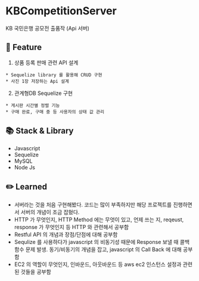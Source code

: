 # KBCompetitionServer
KB 국민은행 공모전 출품작 (Api 서버) 

## 📝 Feature 
1. 상품 등록 판매 관련 API 설계 
```
* Sequelize library 를 활용해 CRUD 구현  
* 사진 1장 저장하는 Api 설계  
```
2. 관계형DB Sequelize 구현 
```
* 게시판 시간별 정렬 기능 
* 구매 완료, 구매 중 등 사용자의 상태 값 관리 
```

## 📚 Stack & Library 
* Javascript
* Sequelize  
* MySQL 
* Node Js

## ✏️ Learned
* 서버라는 것을 처음 구현해봤다. 코드는 많이 부족하지만 해당 프로젝트를 진행하면서 서버의 개념이 조금 잡혔다. 
* HTTP 가 무엇인지, HTTP Method 에는 무엇이 있고, 언제 쓰는 지, reqeust, response 가 무엇인지 등
HTTP 와 관련해서 공부함 
* Restful API 의 개념과 장점/단점에 대해 공부함 
* Sequlize 를 사용하다가 javascript 의 비동기성 때문에 Response 보낼 때 콜백함수 문제 발생.
동기/비동기의 개념을 잡고, javascript 의 Call Back 에 대해 공부함 
* EC2 의 역할이 무엇인지, 인바운드, 아웃바운드 등 aws ec2 인스턴스 설정과 관련된 것들을 공부함 


